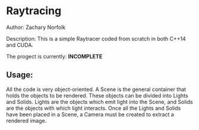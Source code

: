 # Raytracing
Author: Zachary Norfolk

Description: This is a simple Raytracer coded from scratch in both C++14 and CUDA. 

The progect is currently: **INCOMPLETE**

## Usage:
All the code is very object-oriented. A Scene is the general container that holds the objects to be rendered. These objects can be divided into Lights and Solids. Lights are the objects which emit light into the Scene, and Solids are the objects with which light interacts. Once all the Lights and Solids have been placed in a Scene, a Camera must be created to extract a rendered image. 
